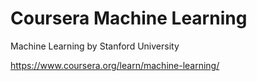 # Coursera Machine Learning

Machine Learning by Stanford University

https://www.coursera.org/learn/machine-learning/


